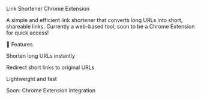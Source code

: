 Link Shortener Chrome Extension

A simple and efficient link shortener that converts long URLs into short, shareable links. Currently a web-based tool, soon to be a Chrome Extension for quick access!

🚀 Features

Shorten long URLs instantly

Redirect short links to original URLs

Lightweight and fast

Soon: Chrome Extension integration
